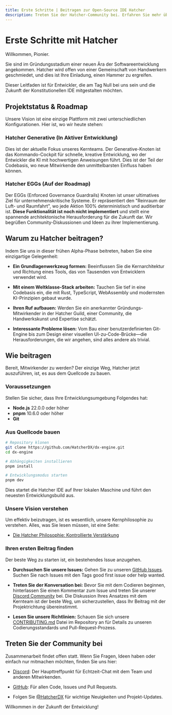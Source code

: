 ```yaml
---
title: Erste Schritte | Beitragen zur Open-Source IDE Hatcher
description: Treten Sie der Hatcher-Community bei. Erfahren Sie mehr über unsere Entwicklungs-Roadmap, sehen Sie den aktuellen Projektstatus und finden Sie heraus, wie Sie zur Open-Source-IDE für die KI-Ära beitragen können.
---
```


# Erste Schritte mit Hatcher

Willkommen, Pionier.

Sie sind im Gründungsstadium einer neuen Ära der Softwareentwicklung angekommen. Hatcher wird offen von einer Gemeinschaft von Handwerkern geschmiedet, und dies ist Ihre Einladung, einen Hammer zu ergreifen.

Dieser Leitfaden ist für Entwickler, die am Tag Null bei uns sein und die Zukunft der Konstitutionellen IDE mitgestalten möchten.

## Projektstatus & Roadmap

Unsere Vision ist eine einzige Plattform mit zwei unterschiedlichen Konfigurationen. Hier ist, wo wir heute stehen:

### <DocIcon type="constitutional" inline /> Hatcher Generative (In Aktiver Entwicklung)

Dies ist der aktuelle Fokus unseres Kernteams. Der Generative-Knoten ist das Kommando-Cockpit für schnelle, kreative Entwicklung, wo der Entwickler die KI mit hochwertigen Anweisungen führt. Dies ist der Teil der Codebasis, wo neue Mitwirkende den unmittelbarsten Einfluss haben können.

### <DocIcon type="building" inline /> Hatcher EGGs (Auf der Roadmap)

Der EGGs (Enforced Governance Guardrails) Knoten ist unser ultimatives Ziel für unternehmenskritische Systeme. Er repräsentiert den "Reinraum der Luft- und Raumfahrt", wo jede Aktion 100% deterministisch und auditierbar ist. **Diese Funktionalität ist noch nicht implementiert** und stellt eine spannende architektonische Herausforderung für die Zukunft dar. Wir begrüßen Community-Diskussionen und Ideen zu ihrer Implementierung.

## Warum zu Hatcher beitragen?

Indem Sie uns in dieser frühen Alpha-Phase beitreten, haben Sie eine einzigartige Gelegenheit:

- **Ein Grundlagenwerkzeug formen:** Beeinflussen Sie die Kernarchitektur und Richtung eines Tools, das von Tausenden von Entwicklern verwendet wird.

- **Mit einem Weltklasse-Stack arbeiten:** Tauchen Sie tief in eine Codebasis ein, die mit Rust, TypeScript, WebAssembly und modernsten KI-Prinzipien gebaut wurde.

- **Ihren Ruf aufbauen:** Werden Sie ein anerkannter Gründungs-Mitwirkender in der Hatcher Guild, einer Community, die Handwerkskunst und Expertise schätzt.

- **Interessante Probleme lösen:** Vom Bau einer benutzerdefinierten Git-Engine bis zum Design einer visuellen UI-zu-Code-Brücke—die Herausforderungen, die wir angehen, sind alles andere als trivial.

## Wie beitragen

Bereit, Mitwirkender zu werden? Der einzige Weg, Hatcher jetzt auszuführen, ist, es aus dem Quellcode zu bauen.

### Voraussetzungen

Stellen Sie sicher, dass Ihre Entwicklungsumgebung Folgendes hat:

- **Node.js** 22.0.0 oder höher
- **pnpm** 10.6.0 oder höher
- **Git**

### Aus Quellcode bauen

```bash
# Repository klonen
git clone https://github.com/HatcherDX/dx-engine.git
cd dx-engine

# Abhängigkeiten installieren
pnpm install

# Entwicklungsmodus starten
pnpm dev
```

Dies startet die Hatcher IDE auf Ihrer lokalen Maschine und führt den neuesten Entwicklungsbuild aus.

### Unsere Vision verstehen

Um effektiv beizutragen, ist es wesentlich, unsere Kernphilosophie zu verstehen. Alles, was Sie lesen müssen, ist eine Seite:

- [Die Hatcher Philosophie: Kontrollierte Verstärkung](/de/philosophy)

### Ihren ersten Beitrag finden

Der beste Weg zu starten ist, ein bestehendes Issue anzugehen.

- **Durchsuchen Sie unsere Issues:** Gehen Sie zu unseren [GitHub Issues](https://github.com/HatcherDX/dx-engine/issues). Suchen Sie nach Issues mit den Tags good first issue oder help wanted.

- **Treten Sie der Konversation bei:** Bevor Sie mit dem Codieren beginnen, hinterlassen Sie einen Kommentar zum Issue und treten Sie unserer [Discord Community](https://discord.gg/cZ7PZvnMk4) bei. Die Diskussion Ihres Ansatzes mit dem Kernteam ist der beste Weg, um sicherzustellen, dass Ihr Beitrag mit der Projektrichtung übereinstimmt.

- **Lesen Sie unsere Richtlinien:** Schauen Sie sich unsere [CONTRIBUTING.md](https://github.com/HatcherDX/dx-engine/blob/main/CONTRIBUTING.md) Datei im Repository an für Details zu unseren Codierungsstandards und Pull-Request-Prozess.

## Treten Sie der Community bei

Zusammenarbeit findet offen statt. Wenn Sie Fragen, Ideen haben oder einfach nur mitmachen möchten, finden Sie uns hier:

- [Discord](https://discord.gg/cZ7PZvnMk4): Der Haupttreffpunkt für Echtzeit-Chat mit dem Team und anderen Mitwirkenden.

- [GitHub](https://github.com/HatcherDX/dx-engine/): Für allen Code, Issues und Pull Requests.

- Folgen Sie [@HatcherDX](https://twitter.com/HatcherDX) für wichtige Neuigkeiten und Projekt-Updates.

Willkommen in der Zukunft der Entwicklung!

<PageCTA
  title="Bereit, der Revolution beizutreten?"
  subtitle="Beginnen Sie noch heute, zur Zukunft der KI-gestützten Entwicklung beizutragen"
  buttonText="Offene Issues durchsuchen"
  buttonLink="https://github.com/HatcherDX/dx-engine/issues"
  buttonStyle="secondary"
  footer="Treten Sie unserer Discord-Community für Unterstützung und Zusammenarbeit bei"
/>
